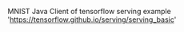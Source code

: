 MNIST Java Client of tensorflow serving example 'https://tensorflow.github.io/serving/serving_basic'
